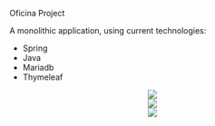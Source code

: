 Oficina Project

A monolithic application, using current technologies:
 - Spring
 - Java
 - Mariadb
 - Thymeleaf


<div align="center">
 <img src="https://github.com/user-attachments/assets/f1990e70-69fe-4fa3-ad53-7ddc42d5533d"/>
</div>

<div align="center">
 <img src="https://github.com/user-attachments/assets/190db947-f28f-4a19-acf5-442c272f59c8"/>
</div>

<div align="center">
 <img src="https://github.com/user-attachments/assets/933ba577-0625-44ab-98cb-e19f2ece4ca7"/>
</div>
